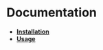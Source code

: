 ---
---

# Documentation

* [**Installation**]({{site.url}}/docs/install)
* [**Usage**]({{site.url}}/docs/usage)
